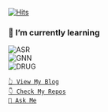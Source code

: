 [![Hits](https://hits.seeyoufarm.com/api/count/incr/badge.svg?url=https%3A%2F%2Fgithub.com%2Fur-luella)](https://hits.seeyoufarm.com)

### 🌱 I’m currently learning
![ASR](https://img.shields.io/badge/ASR-Automatic%20Speech%20Recognition-blue)<br>
![GNN](https://img.shields.io/badge/GNN-Graph%20Neural%20Network-blueviolet)<br>
![DRUG](https://img.shields.io/badge/DRUG-Drug%20Repositioning-ff69b4)

[` 👆 View My Blog `](https://velog.io/@ur-luella)  
[` 👇 Check My Repos `](https://github.com/ur-luella?tab=repositories)  
[` 👋 Ask Me `](https://github.com/ur-luella/ur-luella/issues/new) 

